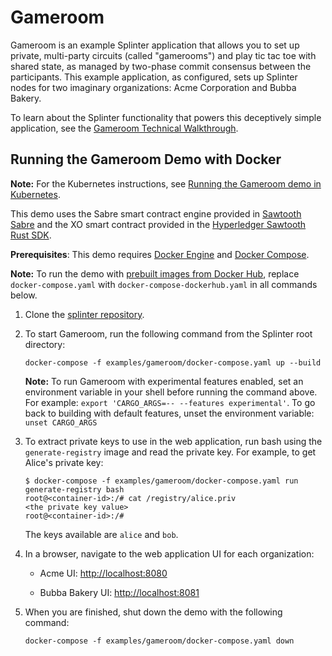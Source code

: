 # Gameroom

Gameroom is an example Splinter application that allows you to set up private,
multi-party circuits (called "gamerooms") and play tic tac toe with shared
state, as managed by two-phase commit consensus between the participants. This
example application, as configured, sets up Splinter nodes for two imaginary
organizations: Acme Corporation and Bubba Bakery.

To learn about the Splinter functionality that powers this deceptively simple
application, see the [Gameroom Technical
Walkthrough](walkthrough/).

## Running the Gameroom Demo with Docker

**Note:** For the Kubernetes instructions, see [Running the Gameroom demo in
Kubernetes](https://github.com/Cargill/splinter/blob/master/docker/kubernetes/README.md).

This demo uses the Sabre smart contract engine provided in
[Sawtooth Sabre](https://github.com/hyperledger/sawtooth-sabre) and the XO smart
contract provided in the [Hyperledger Sawtooth Rust
SDK](https://github.com/hyperledger/sawtooth-sdk-rust/tree/master/examples/xo_rust).

**Prerequisites**:
This demo requires [Docker Engine](https://docs.docker.com/engine)
and [Docker Compose](https://docs.docker.com/compose).

**Note:** To run the demo with [prebuilt images from Docker
Hub](https://hub.docker.com/u/splintercommunity), replace
`docker-compose.yaml` with `docker-compose-dockerhub.yaml` in all commands
below.

1. Clone the [splinter repository](https://github.com/Cargill/splinter).

1. To start Gameroom, run the following command from the Splinter root
   directory:

    ```
    docker-compose -f examples/gameroom/docker-compose.yaml up --build
    ```

    **Note:** To run Gameroom with experimental features enabled, set an
    environment variable in your shell before running the command above. For
    example: `export 'CARGO_ARGS=-- --features experimental'`. To go back to
    building with default features, unset the environment variable:
    `unset CARGO_ARGS`

1. To extract private keys to use in the web application, run bash using the
   `generate-registry` image and read the private key.  For example, to get
   Alice's private key:

    ```
    $ docker-compose -f examples/gameroom/docker-compose.yaml run generate-registry bash
    root@<container-id>:/# cat /registry/alice.priv
    <the private key value>
    root@<container-id>:/#
    ```

    The keys available are `alice` and `bob`.

1. In a browser, navigate to the web application UI for each organization:

    - Acme UI: <http://localhost:8080>

    - Bubba Bakery UI: <http://localhost:8081>

1. When you are finished, shut down the demo with the following command:

     ```
     docker-compose -f examples/gameroom/docker-compose.yaml down
     ```
